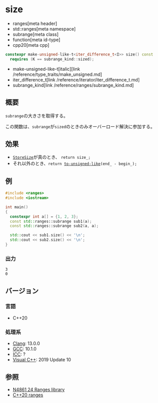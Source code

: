 # size
* ranges[meta header]
* std::ranges[meta namespace]
* subrange[meta class]
* function[meta id-type]
* cpp20[meta cpp]

```cpp
constexpr make-unsigned-like-t<iter_difference_t<I>> size() const
  requires (K == subrange_kind::sized);
```
* make-unsigned-like-t[italic][link /reference/type_traits/make_unsigned.md]
* iter_difference_t[link /reference/iterator/iter_difference_t.md]
* subrange_kind[link /reference/ranges/subrange_kind.md]

## 概要
`subrange`の大きさを取得する。

この関数は、`subrange`が`sized`のときのみオーバーロード解決に参加する。

## 効果

- [`StoreSize`](op_constructor.md)が真のとき、 `return size_;`
- それ以外のとき、`return `[`to-unsigned-like`](/reference/type_traits/make_unsigned.md)`(end_ - begin_);`

## 例
```cpp example
#include <ranges>
#include <iostream>

int main()
{
  constexpr int a[] = {1, 2, 3};
  const std::ranges::subrange sub1(a);
  const std::ranges::subrange sub2(a, a);

  std::cout << sub1.size() << '\n';
  std::cout << sub2.size() << '\n';
}
```

### 出力
```
3
0
```

## バージョン
### 言語
- C++20

### 処理系
- [Clang](/implementation.md#clang): 13.0.0
- [GCC](/implementation.md#gcc): 10.1.0
- [ICC](/implementation.md#icc): ?
- [Visual C++](/implementation.md#visual_cpp): 2019 Update 10

## 参照
- [N4861 24 Ranges library](https://timsong-cpp.github.io/cppwp/n4861/ranges)
- [C++20 ranges](https://techbookfest.org/product/5134506308665344)
